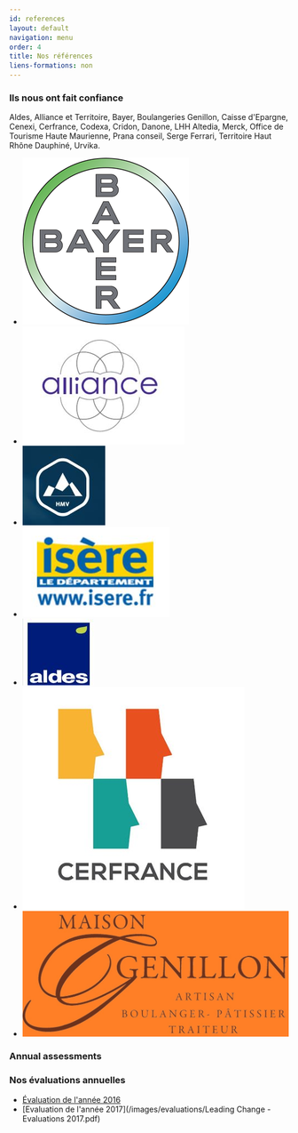 ```yaml
---
id: references
layout: default
navigation: menu
order: 4
title: Nos références
liens-formations: non
---
```


### Ils nous ont fait confiance
Aldes, Alliance et Territoire, Bayer, Boulangeries Genillon, Caisse d'Epargne, Cenexi, Cerfrance, Codexa, Cridon, Danone, LHH Altedia, Merck, Office de Tourisme Haute Maurienne, Prana conseil, Serge Ferrari, Territoire Haut Rhône Dauphiné, Urvika.

- ![Bayer](/images/references/bayer.png)
- ![Alliance](/images/references/Alliance.jpg)
- ![HMV](/images/references/HMV.jpg)
- ![Isere](/images/references/Isere.jpg)
- ![ALDES](/images/references/ALDES.jpg)
- ![CERFRANCE](/images/references/CERFRANCE.jpg)
- ![GENILLON](/images/references/GENILLON.jpg)

[//]: # (Garder le titre Annual assessments au dessus du vrai titre pour le lien du footer)
### Annual assessments
### Nos évaluations annuelles
- [Évaluation de l'année 2016](/images/evaluations/evaluation-2016.pdf)
- [Evaluation de l'année 2017](/images/evaluations/Leading Change - Evaluations 2017.pdf)
